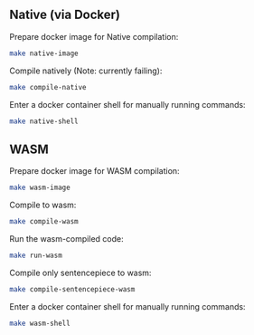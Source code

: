 ## Native (via Docker)

Prepare docker image for Native compilation:

```bash
make native-image
```

Compile natively (Note: currently failing):

```bash
make compile-native
```

Enter a docker container shell for manually running commands:

```bash
make native-shell
```

## WASM

Prepare docker image for WASM compilation:

```bash
make wasm-image
```

Compile to wasm:

```bash
make compile-wasm
```

Run the wasm-compiled code:

```bash
make run-wasm
```

Compile only sentencepiece to wasm:

```bash
make compile-sentencepiece-wasm
```

Enter a docker container shell for manually running commands:

```bash
make wasm-shell
```
